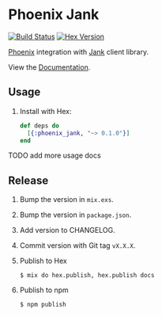 # Phoenix Jank

[![Build Status][travis-img]][travis] [![Hex Version][hex-img]][hex]

[travis-img]: https://travis-ci.org/iamvery/phoenix_jank.svg?branch=master
[travis]: https://travis-ci.org/iamvery/phoenix_jank
[hex-img]: https://img.shields.io/hexpm/v/phoenix_jank.svg
[hex]: https://hex.pm/packages/phoenix_jank

[Phoenix][phoenix] integration with [Jank][jank] client library.

View the [Documentation][docs].

## Usage

1. Install with Hex:

   ```elixir
   def deps do
     [{:phoenix_jank, "~> 0.1.0"}]
   end
   ```

TODO add more usage docs

## Release

1. Bump the version in `mix.exs`.
1. Bump the version in `package.json`.
1. Add version to CHANGELOG.
1. Commit version with Git tag `vX.X.X`.
1. Publish to Hex

   ```
   $ mix do hex.publish, hex.publish docs
   ```

1. Publish to npm

   ```
   $ npm publish
   ```


[phoenix]: http://www.phoenixframework.org/
[jank]: https://github.com/iamvery/jank
[docs]: https://hexdocs.pm/phoenix_ratchet
